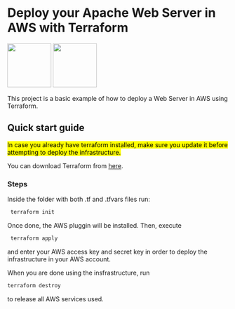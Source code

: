 # Deploy your Apache Web Server in AWS with Terraform
<p float="center">
<img src="https://www.datocms-assets.com/58478/1640019487-og-image.png" height="100">
<img src="https://niixer.com/wp-content/uploads/2020/11/5-1-1.png" height="100">
</p>

This project is a basic example of how to deploy a Web Server in AWS using Terraform.


## Quick start guide
<mark>In case you already have terraform installed, make sure you update it before attempting to deploy the infrastructure.</mark>

You can download Terraform from [here](https://www.terraform.io/downloads).

### Steps
Inside the folder with both .tf and .tfvars files run:
```bash
 terraform init
 ```
Once done, the AWS pluggin will be installed. Then, execute
```bash
 terraform apply
 ```
 and enter your AWS access key and secret key in order to deploy the infrastructure in your AWS account.
 
 When you are done using the insfrastructure, run
 ```bash
terraform destroy
 ```
 to release all AWS services used.
